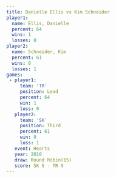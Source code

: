 ```yaml
---
title: Danielle Ellis vs Kim Schneider
player1:               
  name: Ellis, Danielle
  percent: 64          
  wins: 1              
  losses: 0            
player2:               
  name: Schneider, Kim 
  percent: 61          
  wins: 0              
  losses: 1            
games:
 - player1:        
     team: 'TR'    
     position: Lead
     percent: 64   
     win: 1        
     loss: 0       
   player2:         
     team: 'SK'     
     position: Third
     percent: 61    
     win: 0         
     loss: 1        
   event: Hearts        
   year: 2010           
   draw: Round Robin(15)
   score: SK 5 - TR 9   
---
```

